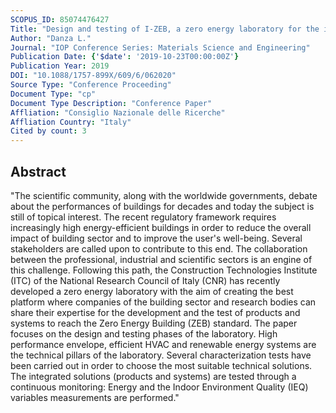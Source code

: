 ```yaml
---
SCOPUS_ID: 85074476427
Title: "Design and testing of I-ZEB, a zero energy laboratory for the integrated evaluation of the performance of building components and HVAC systems"
Author: "Danza L."
Journal: "IOP Conference Series: Materials Science and Engineering"
Publication Date: {'$date': '2019-10-23T00:00:00Z'}
Publication Year: 2019
DOI: "10.1088/1757-899X/609/6/062020"
Source Type: "Conference Proceeding"
Document Type: "cp"
Document Type Description: "Conference Paper"
Affliation: "Consiglio Nazionale delle Ricerche"
Affliation Country: "Italy"
Cited by count: 3
---
```


## Abstract
"The scientific community, along with the worldwide governments, debate about the performances of buildings for decades and today the subject is still of topical interest. The recent regulatory framework requires increasingly high energy-efficient buildings in order to reduce the overall impact of building sector and to improve the user's well-being. Several stakeholders are called upon to contribute to this end. The collaboration between the professional, industrial and scientific sectors is an engine of this challenge. Following this path, the Construction Technologies Institute (ITC) of the National Research Council of Italy (CNR) has recently developed a zero energy laboratory with the aim of creating the best platform where companies of the building sector and research bodies can share their expertise for the development and the test of products and systems to reach the Zero Energy Building (ZEB) standard. The paper focuses on the design and testing phases of the laboratory. High performance envelope, efficient HVAC and renewable energy systems are the technical pillars of the laboratory. Several characterization tests have been carried out in order to choose the most suitable technical solutions. The integrated solutions (products and systems) are tested through a continuous monitoring: Energy and the Indoor Environment Quality (IEQ) variables measurements are performed."
